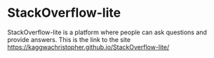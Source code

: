 # StackOverflow-lite
StackOverflow-lite is a platform where people can ask questions and provide answers.
This is the link to the site https://kaggwachristopher.github.io/StackOverflow-lite/
